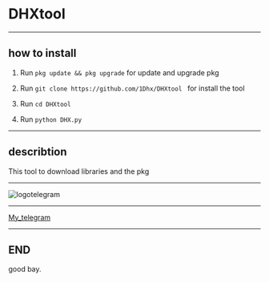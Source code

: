 
# DHXtool
___
## how to install
1. Run `pkg update && pkg upgrade` for update and upgrade pkg


1. Run `git clone https://github.com/1Dhx/DHXtool ` for install the tool

1. Run `cd DHXtool`

1. Run `python DHX.py`
___
## describtion
This tool to download libraries and the pkg

___
![logotelegram](https://images.app.goo.gl/SFdvjBFjZPkKwXi69)
___
[My_telegram](https://t.me/DHXfollowers)
___
## END
good bay.